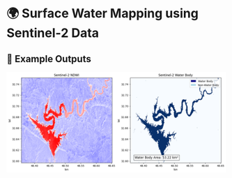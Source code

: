 # 🌍 Surface Water Mapping using Sentinel-2 Data


## 📸 Example Outputs

![image alt](https://github.com/SaeidDaliriSusefi/Surface-Water-Mapping-Sentinel2/blob/3fb4f1904cd8f742b842430abe8f27edc3f9713f/Images/download.png)

